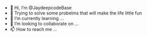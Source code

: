 - 👋 Hi, I’m @JaydeepcodeBase
- 👀 Trying to solve some probelms that will make the life little fun 
- 🌱 I’m currently learning ...
- 💞️ I’m looking to collaborate on ...
- 📫 How to reach me ...

<!---
JaydeepcodeBase/JaydeepcodeBase is a ✨ special ✨ repository because its `README.md` (this file) appears on your GitHub profile.
You can click the Preview link to take a look at your changes.
--->

